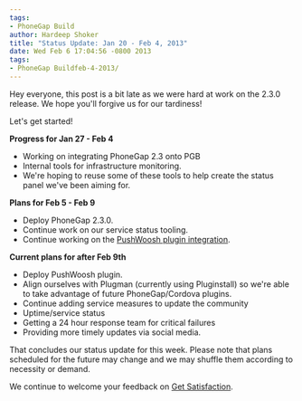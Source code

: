 ```yaml
---
tags:
- PhoneGap Build
author: Hardeep Shoker
title: "Status Update: Jan 20 - Feb 4, 2013"
date: Wed Feb 6 17:04:56 -0800 2013
tags:
- PhoneGap Buildfeb-4-2013/
---
```


Hey everyone, this post is a bit late as we were hard at work on the 2.3.0 release. We hope you'll forgive us for our tardiness!

Let's get started!

**Progress for Jan 27 - Feb 4**

- Working on integrating PhoneGap 2.3 onto PGB
- Internal tools for infrastructure monitoring.
- We're hoping to reuse some of these tools to help create the status panel we've been aiming for.


**Plans for Feb 5 - Feb 9**

- Deploy PhoneGap 2.3.0.
- Continue work on our service status tooling.
- Continue working on the [PushWoosh plugin integration](https://github.com/shaders/pushwoosh-phonegap-build-plugin).


**Current plans for after Feb 9th**

- Deploy PushWoosh plugin.
- Align ourselves with Plugman (currently using Pluginstall) so we're able to take advantage of future PhoneGap/Cordova plugins.
- Continue adding service measures to update the community 
- Uptime/service status
- Getting a 24 hour response team for critical failures
- Providing more timely updates via social media.


That concludes our status update for this week. Please note that plans scheduled for the future may change and we may shuffle them according to necessity or demand.

We continue to welcome your feedback on [Get Satisfaction](http://community.phonegap.com/nitobi).
